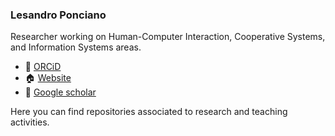 ### Lesandro Ponciano

Researcher working on Human-Computer Interaction, Cooperative Systems, and Information Systems areas.

- :school: [ORCiD](https://orcid.org/0000-0002-5724-0094)
- :house:  [Website](https://lesandrop.github.io)
- 🔭 [Google scholar](https://scholar.google.com.br/citations?user=KS9I4P0AAAAJ)

Here you can find repositories associated to research and teaching activities.


<!--
**lesandrop/lesandrop** is a ✨ _special_ ✨ repository because its `README.md` (this file) appears on your GitHub profile.

Here are some ideas to get you started:

- 🔭 I’m currently working on ...
- 🌱 I’m currently learning ...
- 👯 I’m looking to collaborate on ...
- 🤔 I’m looking for help with ...
- 💬 Ask me about ...
- 📫 How to reach me: ...
- 😄 Pronouns: ...
- ⚡ Fun fact: ...
-->
